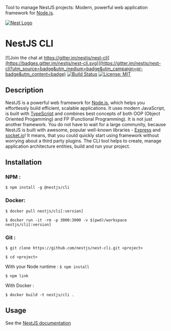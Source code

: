 Tool to manage NestJS projects: Modern, powerful web application framework for [Node.js](http://nodejs.org).

[![Nest Logo](http://kamilmysliwiec.com/public/nest-logo.png)](http://kamilmysliwiec.com/)

# NestJS CLI

[![Join the chat at https://gitter.im/nestjs/nest-cli](https://badges.gitter.im/nestjs/nest-cli.svg)](https://gitter.im/nestjs/nest-cli?utm_source=badge&utm_medium=badge&utm_campaign=pr-badge&utm_content=badge)
[![Build Status](https://travis-ci.org/nestjs/nest-cli.svg?branch=nest-v4)](https://travis-ci.org/nestjs/nest-cli)
[![License: MIT](https://img.shields.io/badge/License-MIT-yellow.svg)](https://opensource.org/licenses/MIT)

## Description
NestJS is a powerful web framework for [Node.js](http://nodejs.org), which helps you effortlessly build efficient, scalable applications. It uses modern JavaScript, is built with [TypeScript](http://www.typescriptlang.org) and combines best concepts of both OOP (Object Oriented Progamming) and FP (Functional Programming).
It is not just another framework. You do not have to wait for a large community, because NestJS is built with awesome, popular well-known libraries - [Express](https://github.com/expressjs/express) and [socket.io](https://github.com/socketio/socket.io)! It means, that you could quickly start using framework without worrying about a third party plugins.
The CLI tool helps to create, manage application architecture entities, build and run your project. 

## Installation
### NPM :

```$ npm install -g @nestjs/cli```

### Docker:
```$ docker pull nestjs/cli[:version]```

```$ docker run -it -rm -p 3000:3000 -v $(pwd)/workspace nestjs/cli[:version]```

### Git :
```$ git clone https://github.com/nestjs/nest-cli.git <project>```

```$ cd <project>```

With your Node runtime :
```$ npm install```

```$ npm link```

With Docker :

```$ docker build -t nestjs/cli .```

## Usage
See the [NestJS documentation](https://docs.nestjs.com/)
